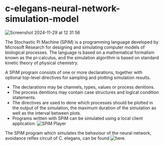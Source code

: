 # c-elegans-neural-network-simulation-model

![Screenshot 2024-11-29 at 12 31 56](https://github.com/user-attachments/assets/73da5409-d7e9-4e81-a3d2-e265f4533828)

The Stochastic Pi Machine (SPiM) is a programming language developed by Microsoft Research for designing and simulating computer models of biological processes. The language is based on a mathematical formalism known as the pi-calculus, and the simulation algorithm is based on standard kinetic theory of physical chemistry.


A SPiM program consists of one or more declarations, together with optional top-level directives for sampling and plotting simulation results.


- The declarations may be channels, types, values or process de nitions.
- The process de nitions may contain case structures and logical condition statements.
- The directives are used to de ne which processes should be plotted in the output of the simulation, the maximum duration of the simulation as well as the interval between plots.
- Programs written with SPiM can be simulated using a local client application: ![SPiM Player](https://www.microsoft.com/en-us/download/details.aspx?id=52297)

The SPiM program which simulates the behaviour of the neural network, avoidance reflex circuit of C. elegans, can be found ![here](https://github.com/markarja/c-elegans-neural-network-simulation-model/blob/main/FFL%20of%20C.elegans%20-%20SPIM%20model%20-%20Markus%20Karjalainen.spi).




